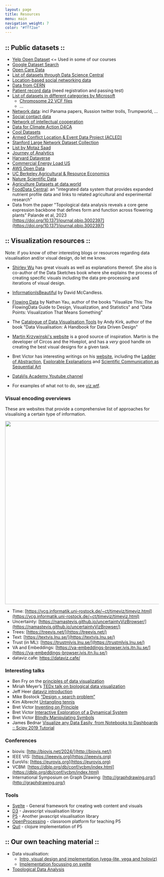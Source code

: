 ```yaml
---
layout: page
title: Resources
menu: main
navigation_weight: 7
color: "#fff2ae"
---
```

## :: Public datasets ::

* [Yelp Open Dataset](https://www.yelp.com/dataset) <= Used in some of our courses
* [Google Dataset Search](https://toolbox.google.com/datasetsearch)
* [Open Care Data](https://zenodo.org/record/1215979)
* [List of datasets through Data Science Central](http://www.datasciencecentral.com/profiles/blogs/big-data-sets-available-for-free)
* [Location-based social networking data](https://snap.stanford.edu/data/loc-gowalla.html)
* [Data from CERN](http://opendata.cern.ch)
* [Patient record data](https://mimic.physionet.org) (need registration and passing test)
* [List of datasets in different categories by Microsoft](http://msropendata.com)
  * [Chromosome 22 VCF files](https://msropendata.com/datasets/0d473c7f-6ddf-4881-aa6d-5ef048e7eaf5)
  * ...
* [Network data](https://neo4j.com/sandbox-v2/): incl Panama papers, Russion twitter trolls, Trumpworld, ...
* [Social contact data](http://www.socialcontactdata.org/data/)
* [Network of intellectual cooperation](https://github.com/grandjeanmartin/intellectual-cooperation)
* [Data for Climate Action D4CA](http://dataforclimateaction.org/)
* [Cool Datasets](https://www.cooldatasets.com)
* [Armed Conflict Location & Event Data Project (ACLED)](https://www.acleddata.com/)
* [Stanford Large Network Dataset Collection](https://snap.stanford.edu/data/)
* [List by Motaz Saad](https://mksaad.wordpress.com/2020/06/30/datasets-for-visualization/)
* [Journey of Analytics](https://blog.journeyofanalytics.com/50-free-datasets-for-data-science-projects/)
* [Harvard Dataverse](https://dataverse.harvard.edu)
* [Commercial Energy Load US](https://catalog.data.gov/dataset/commercial-and-residential-hourly-load-profiles-for-all-tmy3-locations-in-the-united-state-bbc75/resource/c093a565-cf73-4c11-b964-52ebb9e876e9)
* [AWS Open Data](https://opendata.aws)
* [UC Berkeley Agricultural & Resource Economics](https://guides.lib.berkeley.edu/ARE/finddata)
* [Nature Scientific Data](https://www.nature.com/sdata/)
* [Agriculture Datasets at data.world](https://data.world/datasets/agriculture)
* [FoodData Central](https://fdc.nal.usda.gov/index.html): an "integrated data system that provides expanded nutrient profile data and links to related agricultural and experimental research"
* Data from the paper "Topological data analysis reveals a core gene expression backbone that defines form and function across flowering plants" Palande et al, 2023 [https://doi.org/10.1371/journal.pbio.3002397](https://doi.org/10.1371/journal.pbio.3002397)

## :: Visualization resources ::

Note: if you know of other interesting blogs or resources regarding data visualisation and/or visual design, do let me know.

* [Shirley Wu](http://sxywu.com/) has great visuals as well as explanations thereof. She also is co-author of the Data Sketches book where she explains the process of creating specific visuals including the data pre-processing and iterations of visual design.
* [InformationIsBeautiful](https://informationisbeautiful.net) by David McCandless.
* [Flowing Data](https://flowingdata.com) by Nathan Yau, author of the books "Visualize This: The FlowingData Guide to Design, Visualization, and Statistics" and "Data Points: Visualization That Means Something"
* The [Catalogue of Data Visualisation Tools](https://visualisingdata.com/resources) by Andy Kirk, author of the book "Data Visualisation: A Handbook for Data Driven Design"
* [Martin Krzywinski's website](http://mkweb.bcgsc.ca) is a good source of inspiration. Martin is the developer of Circos and the Hiveplot, and has a _very_ good handle on creating the best visual designs for a given task.
* Bret Victor has interesting writings on his [website](http://worrydream.com), including the [Ladder of Abstraction](http://worrydream.com/LadderOfAbstraction), [Explorable Explanations](http://worrydream.com/ExplorableExplanations/) and [Scientific Communication as Sequential Art](http://worrydream.com/ScientificCommunicationAsSequentialArt/)
* [DataVis Academy Youtube channel](https://www.youtube.com/playlist?list=PL5kIQRQ6TU8Ifu_5h2iipUmIKCqhs50zx)

* For examples of what not to do, see [viz.wtf](https://viz.wtf).

### Visual encoding overviews
These are websites that provide a comprehensive list of approaches for visualising a certain type of information.

<img src="{{site.baseurl}}/assets/timeviz-browser.png" width=600 />

* Time: [https://vcg.informatik.uni-rostock.de/~ct/timeviz/timeviz.html](https://vcg.informatik.uni-rostock.de/~ct/timeviz/timeviz.html)
* Uncertainty: [https://namastevis.github.io/uncertaintyVizBrowser/](https://namastevis.github.io/uncertaintyVizBrowser/)
* Trees: [https://treevis.net/](https://treevis.net/)
* Text: [https://textvis.lnu.se/](https://textvis.lnu.se/)
* Trust (in ML): [https://trustmlvis.lnu.se/](https://trustmlvis.lnu.se/)
* VA and Embeddings: [https://va-embeddings-browser.ivis.itn.liu.se/](https://va-embeddings-browser.ivis.itn.liu.se/)
* dataviz.cafe: https://dataviz.cafe/

### Interesting talks

* Ben Fry on the [principles of data visualization](vizbi.org/Videos/11551146)
* Miriah Meyer’s [TEDx talk on biological data visualization](www.youtube.com…Cf8MA&gl=BE)
* Jeff Heer [dataviz introduction](www.youtube.com/watch?v=vc1bq0qIKoA)
* Mike Bostock [“Design = search problem”](www.youtube.com/watch?v=fThhbt23SGM)
* Kim Albrecht [Untangling tennis](www.youtube.com/watch?v=Ufjm_LD_d0o)
* Bret Victor [Inventing on Principle](vimeo.com/36579366)
* Bret Victor [Interactive Exploration of a Dynamical System](worrydream.com/InteractiveExplorationOfADynamicalSystem/)
* Bret Victor [Blindly Manipulating Symbols](https://www.youtube.com/watch?v=ef2jpjTEB5U)
* James Bednar [Visualize any Data Easily, from Notebooks to Dashboards :: Scipy 2019 Tutorial](https://www.youtube.com/watch?v=7deGS4IPAQ0)

### Conferences

* biovis: [http://biovis.net/2024/](http://biovis.net/)
* IEEE VIS: [https://ieeevis.org](https://ieeevis.org)
* EuroVis: [https://eurovis.org](https://eurovis.org)
* VCBM: [https://dblp.org/db/conf/vcbm/index.html](https://dblp.org/db/conf/vcbm/index.html)
* International Symposium on Graph Drawing: [http://graphdrawing.org/](http://graphdrawing.org/)

### Tools

* [Svelte](http://svelte.dev) - General framework for creating web content and visuals
* [D3](d3js.org) - Javascript visualisation library
* [P5](p5js.org) - Another javascript visualisation library
* [OpenProcessing](openprocessing.org) - classroom platform for teaching P5
* [Quil](quil.info) - clojure implementation of P5

## :: Our own teaching material ::

* Data visualisation:
  * [Intro, visual design and implementation (vega-lite, vega and holoviz)](https://vda-lab.gitlab.io/datavis-material/)
  * [Implementation focussing on svelte](https://vda-lab.gitlab.io/datavis-technologies)
* [Topological Data Analysis](https://vda-lab.gitlab.io/topological-data-analysis)

